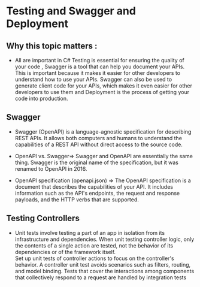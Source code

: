 # Testing and Swagger and Deployment
## Why this topic matters :
+ All are important in C# Testing is essential for ensuring the quality of your code , Swagger is a tool that can help you document your APIs. This is important because it makes it easier for other developers to understand how to use your APIs. Swagger can also be used to generate client code for your APIs, which makes it even easier for other developers to use them and Deployment is the process of getting your code into production. 

## Swagger
+ Swagger (OpenAPI) is a language-agnostic specification for describing REST APIs. It allows both computers and humans to understand the capabilities of a REST API without direct access to the source code.

+ OpenAPI vs. Swagger=> Swagger and OpenAPI are essentially the same thing. Swagger is the original name of the specification, but it was renamed to OpenAPI in 2016.

+ OpenAPI specification (openapi.json) => The OpenAPI specification is a document that describes the capabilities of your API. It includes information such as the API's endpoints, the request and response payloads, and the HTTP verbs that are supported.

## Testing Controllers
+ Unit tests involve testing a part of an app in isolation from its infrastructure and dependencies. When unit testing controller logic, only the contents of a single action are tested, not the behavior of its dependencies or of the framework itself.   
Set up unit tests of controller actions to focus on the controller's behavior. A controller unit test avoids scenarios such as filters, routing, and model binding. Tests that cover the interactions among components that collectively respond to a request are handled by integration tests

